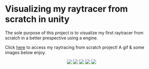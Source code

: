 # Visualizing my raytracer from scratch in unity
The sole purpose of this project is to visualize my first raytracer from scratch in a better prespective using a engine.

Click [here](https://github.com/j-2k/Raytracing) to access my raytracing from scratch project!
A gif & some images below enjoy.
<p align="center">
  <img src="https://user-images.githubusercontent.com/52252068/233801093-89c26e6d-1ea6-4914-bac1-b0d917e13e3e.gif"/>
  <img src="https://user-images.githubusercontent.com/52252068/233801095-d5136fb1-d235-4bf3-ab5d-d59e79e1b356.png"/>
  <img src="https://user-images.githubusercontent.com/52252068/233801096-8ad70404-75bd-4a67-beb0-aad7a6af44a5.png"/>
  <img src="https://user-images.githubusercontent.com/52252068/233801097-abc14395-2f56-40bb-a5d9-95a229a70168.png"/>
  <img src="https://user-images.githubusercontent.com/52252068/233801098-9f627a15-4125-44a5-a73a-6ffd5f21e2c7.png"/>
</p>
